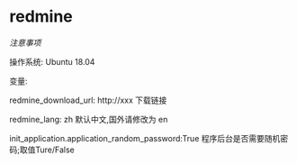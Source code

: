 # redmine


*注意事项*

操作系统: Ubuntu 18.04

变量:

  redmine_download_url: http://xxx 下载链接

  redmine_lang: zh  默认中文,国外请修改为 en

  init_application.application_random_password:True  程序后台是否需要随机密码;取值Ture/False


